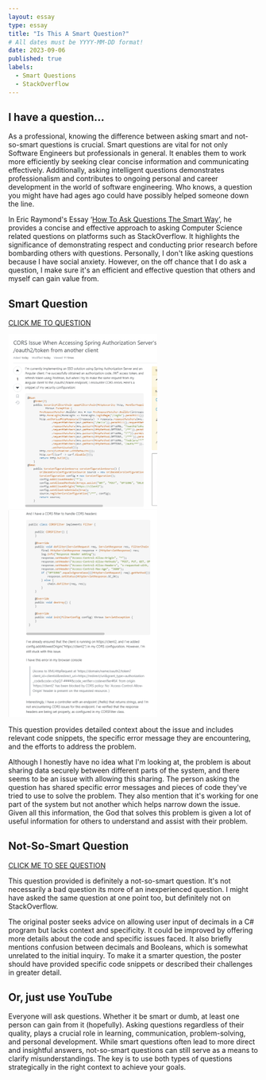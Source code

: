 ```yaml
---
layout: essay
type: essay
title: "Is This A Smart Question?"
# All dates must be YYYY-MM-DD format!
date: 2023-09-06
published: true
labels:
  - Smart Questions
  - StackOverflow
---
```



## I have a question...

As a professional, knowing the difference between asking smart and not-so-smart questions is crucial. Smart questions are vital for not only Software Engineers but professionals in general. It enables them to work more efficiently by seeking clear concise information and communicating effectively. Additionally, asking intelligent questions demonstrates professionalism and contributes to ongoing personal and career development in the world of software engineering. Who knows, a question you might have had ages ago could have possibly helped someone down the line.
  
In Eric Raymond's Essay ‘[How To Ask Questions The Smart Way](http://www.catb.org/esr/faqs/smart-questions.html)’, he provides a concise and effective approach to asking Computer Science related questions on platforms such as StackOverflow. It highlights the significance of demonstrating respect and conducting prior research before bombarding others with questions. Personally, I don't like asking questions because I have social anxiety. However, on the off chance that I do ask a question, I make sure it's an efficient and effective question that others and myself can gain value from.

## Smart Question
[CLICK ME TO QUESTION](https://stackoverflow.com/questions/77057435/cors-issue-when-accessing-spring-authorization-servers-oauth2-token-from-anoth)

<div class="text-center p-4">
  <img width="300px" 
       src="../img/Screenshot 2023-09-06 222735.png" 
       class="img-thumbnail" >
  <img width="300px" 
       src="../img/Screenshot 2023-09-06 222746.png" 
       class="img-thumbnail" >
</div>

This question provides detailed context about the issue and includes relevant code snippets, the specific error message they are encountering, and the efforts to address the problem. 

Although I honestly have no idea what I'm looking at, the problem is about sharing data securely between different parts of the system, and there seems to be an issue with allowing this sharing. The person asking the question has shared specific error messages and pieces of code they've tried to use to solve the problem. They also mention that it's working for one part of the system but not another which helps narrow down the issue. Given all this information, the God that solves this problem is given a lot of useful information for others to understand and assist with their problem.

## Not-So-Smart Question
[CLICK ME TO SEE QUESTION](https://stackoverflow.com/questions/46207899/c-sharp-how-to-allow-users-to-input-decimals-as-an-answer)

This question provided is definitely a not-so-smart question. It's not necessarily a bad question its more of an inexperienced question. I might have asked the same question at one point too, but definitely not on StackOverflow.

The original poster seeks advice on allowing user input of decimals in a C# program but lacks context and specificity. It could be improved by offering more details about the code and specific issues faced. It also briefly mentions confusion between decimals and Booleans, which is somewhat unrelated to the initial inquiry. To make it a smarter question, the poster should have provided specific code snippets or described their challenges in greater detail. 

## Or, just use YouTube

Everyone will ask questions. Whether it be smart or dumb, at least one person can gain from it (hopefully). Asking questions regardless of their quality, plays a crucial role in learning, communication, problem-solving, and personal development. While smart questions often lead to more direct and insightful answers, not-so-smart questions can still serve as a means to clarify misunderstandings. The key is to use both types of questions strategically in the right context to achieve your goals. 
